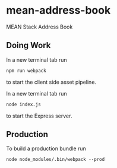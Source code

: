 # mean-address-book
MEAN Stack Address Book

## Doing Work
In a new terminal tab run 
```bash
npm run webpack
```
to start the client side asset pipeline.

In a new terminal tab run
```bash
node index.js
```
to start the Express server.

## Production
To build a production bundle run
```
node node_modules/.bin/webpack --prod
```
